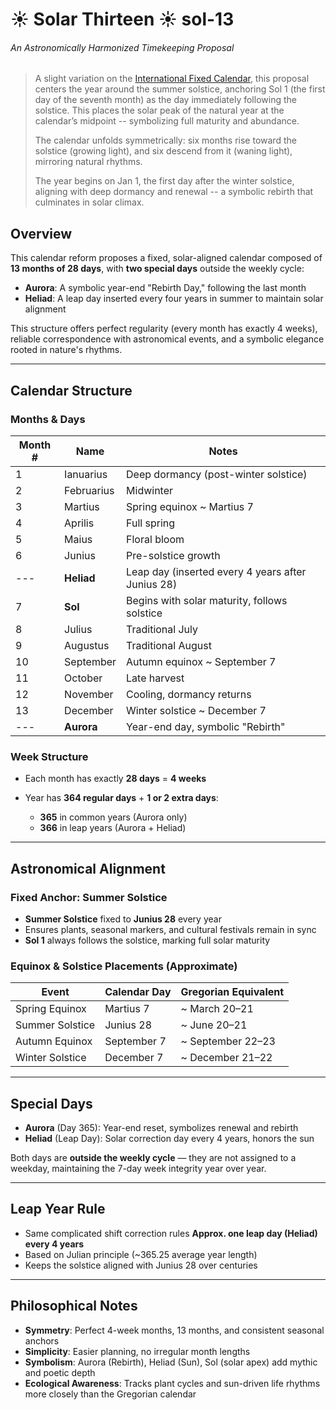 # ☀️ Solar Thirteen ☀️ sol-13

###### _An Astronomically Harmonized Timekeeping Proposal_

> A slight variation on the [International Fixed Calendar](https://en.wikipedia.org/wiki/International_Fixed_Calendar),
> this proposal centers the year around the summer solstice, anchoring Sol 1 (the first day of the seventh month)
> as the day immediately following the solstice.
> This places the solar peak of the natural year at the calendar’s midpoint -- symbolizing full maturity and abundance.
>
> The calendar unfolds symmetrically: six months rise toward the solstice (growing light),
> and six descend from it (waning light), mirroring natural rhythms.
>
> The year begins on Jan 1, the first day after the winter solstice,
> aligning with deep dormancy and renewal -- a symbolic rebirth that culminates in solar climax.


## Overview

This calendar reform proposes a fixed, solar-aligned calendar composed of **13 months of 28 days**, with **two special days** outside the weekly cycle:

* **Aurora**: A symbolic year-end "Rebirth Day," following the last month
* **Heliad**: A leap day inserted every four years in summer to maintain solar alignment

This structure offers perfect regularity (every month has exactly 4 weeks), reliable correspondence with astronomical events, and a symbolic elegance rooted in nature's rhythms.

---

## Calendar Structure

### Months & Days

| Month # | Name         | Notes                                             |
| ------- | ------------ | ------------------------------------------------- |
| 1       | Ianuarius    | Deep dormancy (post-winter solstice)              |
| 2       | Februarius   | Midwinter                                         |
| 3       | Martius      | Spring equinox \~ Martius 7                       |
| 4       | Aprilis      | Full spring                                       |
| 5       | Maius        | Floral bloom                                      |
| 6       | Junius       | Pre-solstice growth                               |
| ---     | **Heliad**   | Leap day (inserted every 4 years after Junius 28) |
| 7       | **Sol**      | Begins with solar maturity, follows solstice      |
| 8       | Julius       | Traditional July                                  |
| 9       | Augustus     | Traditional August                                |
| 10      | September    | Autumn equinox \~ September 7                     |
| 11      | October      | Late harvest                                      |
| 12      | November     | Cooling, dormancy returns                         |
| 13      | December     | Winter solstice \~ December 7                     |
| ---     | **Aurora**   | Year-end day, symbolic "Rebirth"                  |


### Week Structure

* Each month has exactly **28 days** = **4 weeks**
* Year has **364 regular days** + **1 or 2 extra days**:

  * **365** in common years (Aurora only)
  * **366** in leap years (Aurora + Heliad)

---


## Astronomical Alignment

### Fixed Anchor: Summer Solstice

* **Summer Solstice** fixed to **Junius 28** every year
* Ensures plants, seasonal markers, and cultural festivals remain in sync
* **Sol 1** always follows the solstice, marking full solar maturity

### Equinox & Solstice Placements (Approximate)

| Event           | Calendar Day | Gregorian Equivalent |
| --------------- | ------------ | -------------------- |
| Spring Equinox  | Martius 7    | \~ March 20–21       |
| Summer Solstice | Junius 28    | \~ June 20–21        |
| Autumn Equinox  | September 7  | \~ September 22–23   |
| Winter Solstice | December 7   | \~ December 21–22    |

---


## Special Days

* **Aurora** (Day 365): Year-end reset, symbolizes renewal and rebirth
* **Heliad** (Leap Day): Solar correction day every 4 years, honors the sun

Both days are **outside the weekly cycle** — they are not assigned to a weekday, maintaining the 7-day week integrity year over year.

---

## Leap Year Rule

* Same complicated shift correction rules **Approx. one leap day (Heliad) every 4 years**
* Based on Julian principle (\~365.25 average year length)
* Keeps the solstice aligned with Junius 28 over centuries

---

## Philosophical Notes

* **Symmetry**: Perfect 4-week months, 13 months, and consistent seasonal anchors
* **Simplicity**: Easier planning, no irregular month lengths
* **Symbolism**: Aurora (Rebirth), Heliad (Sun), Sol (solar apex) add mythic and poetic depth
* **Ecological Awareness**: Tracks plant cycles and sun-driven life rhythms more closely than the Gregorian calendar

